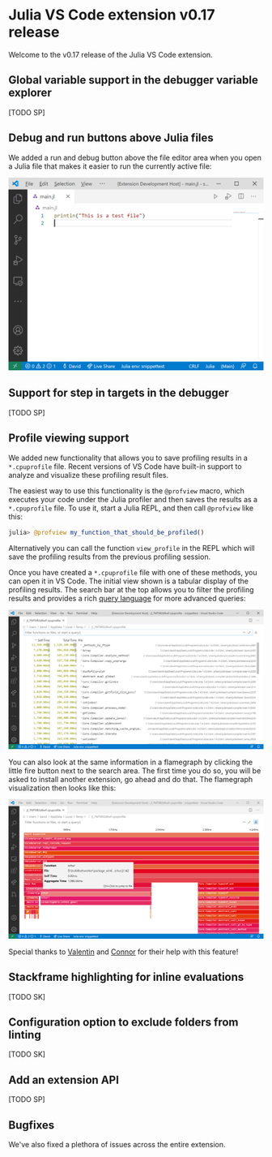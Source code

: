 # Julia VS Code extension v0.17 release

Welcome to the v0.17 release of the Julia VS Code extension.

## Global variable support in the debugger variable explorer

[TODO SP]

## Debug and run buttons above Julia files

We added a run and debug button above the file editor area when you open a Julia file that makes it easier to run the currently active file:

![](./0.17/run_debug_buttons.png)

## Support for step in targets in the debugger

[TODO SP]

## Profile viewing support

We added new functionality that allows you to save profiling results in a `*.cpuprofile` file. Recent versions of VS Code have built-in support to analyze and visualize these profiling result files.

The easiest way to use this functionality is the `@profview` macro, which executes your code under the Julia profiler and then saves the results as a `*.cpuprofile` file. To use it, start a Julia REPL, and then call `@profview` like this:

```julia
julia> @profview my_function_that_should_be_profiled()
```

Alternatively you can call the function `view_profile` in the REPL which will save the profiling results from the previous profiling session.

Once you have created a `*.cpuprofile` file with one of these methods, you can open it in VS Code. The initial view shown is a tabular display of the profiling results. The search bar at the top allows you to filter the profiling results and provides a rich [query language](https://github.com/microsoft/vscode-js-profile-visualizer/blob/master/query-language.md) for more advanced queries:

![](./0.17/profiler_table.png)

You can also look at the same information in a flamegraph by clicking the little fire button next to the search area. The first time you do so, you will be asked to install another extension, go ahead and do that. The flamegraph visualization then looks like this:

![](./0.17/profiler_figure.png)

Special thanks to [Valentin](https://github.com/vchuravy) and [Connor](https://github.com/connor4312) for their help with this feature!

## Stackframe highlighting for inline evaluations

[TODO SK]

## Configuration option to exclude folders from linting

[TODO SK]

## Add an extension API

[TODO SP]

## Bugfixes

We've also fixed a plethora of issues across the entire extension.
